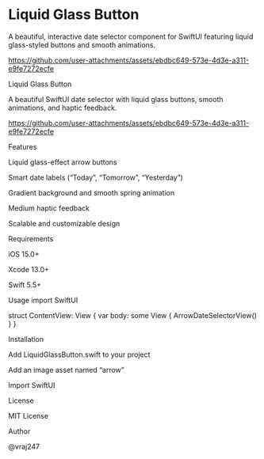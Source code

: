 # Liquid Glass Button

A beautiful, interactive date selector component for SwiftUI featuring liquid glass-styled buttons and smooth animations.

https://github.com/user-attachments/assets/ebdbc649-573e-4d3e-a311-e9fe7272ecfe

Liquid Glass Button

A beautiful SwiftUI date selector with liquid glass buttons, smooth animations, and haptic feedback.

https://github.com/user-attachments/assets/ebdbc649-573e-4d3e-a311-e9fe7272ecfe

Features

Liquid glass-effect arrow buttons

Smart date labels (“Today”, “Tomorrow”, “Yesterday”)

Gradient background and smooth spring animation

Medium haptic feedback

Scalable and customizable design

Requirements

iOS 15.0+

Xcode 13.0+

Swift 5.5+

Usage
import SwiftUI

struct ContentView: View {
    var body: some View {
        ArrowDateSelectorView()
    }
}

Installation

Add LiquidGlassButton.swift to your project

Add an image asset named “arrow”

Import SwiftUI

License

MIT License

Author

@vraj247
